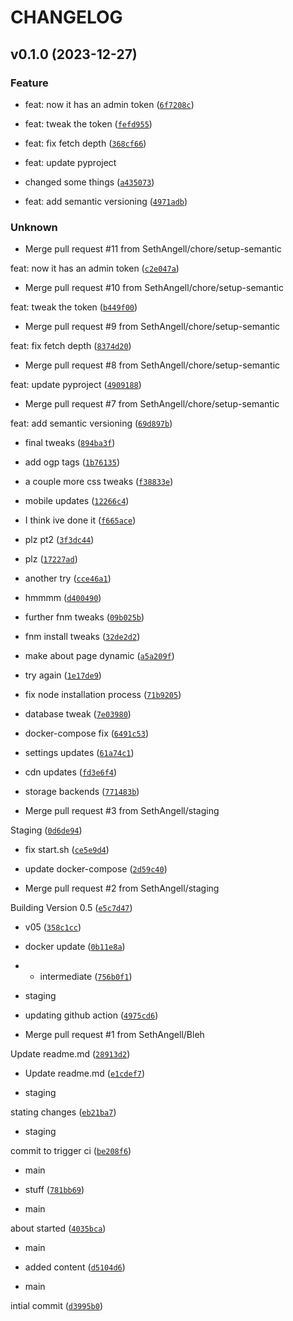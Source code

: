 # CHANGELOG



## v0.1.0 (2023-12-27)

### Feature

* feat: now it has an admin token ([`6f7208c`](https://github.com/SethAngell/TownsleyComic/commit/6f7208c77da9618db009b600c2bdd20d71280e14))

* feat: tweak the token ([`fefd955`](https://github.com/SethAngell/TownsleyComic/commit/fefd95592f304e2460bf58affeaa3f689b9a420d))

* feat: fix fetch depth ([`368cf66`](https://github.com/SethAngell/TownsleyComic/commit/368cf66260486deb273df7219407cb04d9ec9620))

* feat: update pyproject

- changed some things ([`a435073`](https://github.com/SethAngell/TownsleyComic/commit/a435073d5d0b5609058fe6664079752d349db915))

* feat: add semantic versioning ([`4971adb`](https://github.com/SethAngell/TownsleyComic/commit/4971adbd53b6e8ad634ef969bcf0e9506f0fb21a))

### Unknown

* Merge pull request #11 from SethAngell/chore/setup-semantic

feat: now it has an admin token ([`c2e047a`](https://github.com/SethAngell/TownsleyComic/commit/c2e047a4be22b86f944e37f6124582a60b8265be))

* Merge pull request #10 from SethAngell/chore/setup-semantic

feat: tweak the token ([`b449f00`](https://github.com/SethAngell/TownsleyComic/commit/b449f00b4afae524d3fe0d7fbaa6d14d8c9c447b))

* Merge pull request #9 from SethAngell/chore/setup-semantic

feat: fix fetch depth ([`8374d20`](https://github.com/SethAngell/TownsleyComic/commit/8374d20c2b56a709c6cd1615ae8c3d48869dd18d))

* Merge pull request #8 from SethAngell/chore/setup-semantic

feat: update pyproject ([`4909188`](https://github.com/SethAngell/TownsleyComic/commit/4909188e76c2ee92ff938fafb30994d7c7e8a285))

* Merge pull request #7 from SethAngell/chore/setup-semantic

feat: add semantic versioning ([`69d897b`](https://github.com/SethAngell/TownsleyComic/commit/69d897b05a0697eb9c1a0915f2c1f0b5325214dc))

* final tweaks ([`894ba3f`](https://github.com/SethAngell/TownsleyComic/commit/894ba3ff17fe4087f480c73bb7e3eb7087a05fe2))

* add ogp tags ([`1b76135`](https://github.com/SethAngell/TownsleyComic/commit/1b76135e2d7624171acfe12d1e25974e7b916a2a))

* a couple more css tweaks ([`f38833e`](https://github.com/SethAngell/TownsleyComic/commit/f38833e848ae70122485ad9fb523bbb5c982905a))

* mobile updates ([`12266c4`](https://github.com/SethAngell/TownsleyComic/commit/12266c497492e09780b7f0090121af122a66a5f9))

* I think ive done it ([`f665ace`](https://github.com/SethAngell/TownsleyComic/commit/f665ace0952d37e2fd38f55f005e82b9c3dc9be0))

* plz pt2 ([`3f3dc44`](https://github.com/SethAngell/TownsleyComic/commit/3f3dc4464e24313f72516ec4881a8e91583d5ea3))

* plz ([`17227ad`](https://github.com/SethAngell/TownsleyComic/commit/17227adb1625e150f91bed85dc13e3fa6a53a176))

* another try ([`cce46a1`](https://github.com/SethAngell/TownsleyComic/commit/cce46a15ac2ee1dc9ebf339ee9c1edde110fd6fd))

* hmmmm ([`d400490`](https://github.com/SethAngell/TownsleyComic/commit/d4004903adfe08d1d8cdcb78463705ca76332df8))

* further fnm tweaks ([`09b025b`](https://github.com/SethAngell/TownsleyComic/commit/09b025bcd66deaaa613c7b633a0fb2a91b462f4c))

* fnm install tweaks ([`32de2d2`](https://github.com/SethAngell/TownsleyComic/commit/32de2d227db6b2eaeea83fe8d4d3308066befb74))

* make about page dynamic ([`a5a209f`](https://github.com/SethAngell/TownsleyComic/commit/a5a209f1ad812b0d56d371739f593b0504ac975a))

* try again ([`1e17de9`](https://github.com/SethAngell/TownsleyComic/commit/1e17de9febf1aa49e3c14268cb6b118b0f27a389))

* fix node installation process ([`71b9205`](https://github.com/SethAngell/TownsleyComic/commit/71b9205beeed0a454caff79dc0d5af24ea0b660b))

* database tweak ([`7e03980`](https://github.com/SethAngell/TownsleyComic/commit/7e039800f542bbe216a2aef915b5311f5c7d04ad))

* docker-compose fix ([`6491c53`](https://github.com/SethAngell/TownsleyComic/commit/6491c536b9dfe132d4d3abd3c33522b218cfdb84))

* settings updates ([`61a74c1`](https://github.com/SethAngell/TownsleyComic/commit/61a74c17cd37a4e2f98c13b11ccdd51cc455b464))

* cdn updates ([`fd3e6f4`](https://github.com/SethAngell/TownsleyComic/commit/fd3e6f4f7cad1be5688e4003aefd6fc88c0fdbe3))

* storage backends ([`771483b`](https://github.com/SethAngell/TownsleyComic/commit/771483be9381ec8e67e68f140343c8c2a6333aa4))

* Merge pull request #3 from SethAngell/staging

Staging ([`0d6de94`](https://github.com/SethAngell/TownsleyComic/commit/0d6de94808ec1db34de3a1a72943e87642dc72e1))

* fix start.sh ([`ce5e9d4`](https://github.com/SethAngell/TownsleyComic/commit/ce5e9d4bbd9dfd4cf5b67dfe396e1a07b3daf5c7))

* update docker-compose ([`2d59c40`](https://github.com/SethAngell/TownsleyComic/commit/2d59c40ee6f14985457b83f80c102d2c7493d75c))

* Merge pull request #2 from SethAngell/staging

Building Version 0.5 ([`e5c7d47`](https://github.com/SethAngell/TownsleyComic/commit/e5c7d479da35a23b00cb33c28f7deb5abd9480d9))

* v05 ([`358c1cc`](https://github.com/SethAngell/TownsleyComic/commit/358c1cc4f8d0c57271e32a314ed9508308679164))

* docker update ([`0b11e8a`](https://github.com/SethAngell/TownsleyComic/commit/0b11e8a757018c12416257fc2cfa7e333277a698))

* - intermediate ([`756b0f1`](https://github.com/SethAngell/TownsleyComic/commit/756b0f19c89f8d62422fb700327b3655a50bc00a))

* staging

- updating github action ([`4975cd6`](https://github.com/SethAngell/TownsleyComic/commit/4975cd6391e7740cac10485ee709974220597c1b))

* Merge pull request #1 from SethAngell/Bleh

Update readme.md ([`28913d2`](https://github.com/SethAngell/TownsleyComic/commit/28913d275290bcfd3aeab4515a2c75684406d5bf))

* Update readme.md ([`e1cdef7`](https://github.com/SethAngell/TownsleyComic/commit/e1cdef77c0d898c23f82845142a58e28e6a165d1))

* staging

stating changes ([`eb21ba7`](https://github.com/SethAngell/TownsleyComic/commit/eb21ba7e335553cb9fc076aeae58a525aa569621))

* staging

commit to trigger ci ([`be208f6`](https://github.com/SethAngell/TownsleyComic/commit/be208f6040c7d2545d34364bcea84f3d7fe7c238))

* main

- stuff ([`781bb69`](https://github.com/SethAngell/TownsleyComic/commit/781bb69e3085d2632235d68ab51a505a44365ef2))

* main

about started ([`4035bca`](https://github.com/SethAngell/TownsleyComic/commit/4035bca4b050d289bd07d2a63d067b85e3f6db74))

* main

- added content ([`d5104d6`](https://github.com/SethAngell/TownsleyComic/commit/d5104d659fcddf58cc02288960685daf3534d98d))

* main

intial commit ([`d3995b0`](https://github.com/SethAngell/TownsleyComic/commit/d3995b0dc84fd405d14be5329f3ffd862692dc6a))
